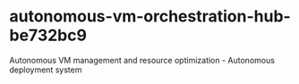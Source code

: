 # autonomous-vm-orchestration-hub-be732bc9
Autonomous VM management and resource optimization - Autonomous deployment system
